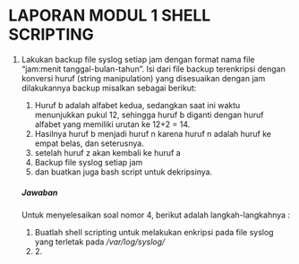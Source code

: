 <h1>LAPORAN MODUL 1 SHELL SCRIPTING</h1>

<ol><li><p>Lakukan backup file syslog setiap jam dengan format nama file “jam:menit tanggal-bulan-tahun”. Isi dari file backup terenkripsi dengan konversi huruf (string manipulation) yang disesuaikan dengan jam dilakukannya backup misalkan sebagai berikut:<br>
<ol><li>Huruf b adalah alfabet kedua, sedangkan saat ini waktu menunjukkan pukul 12, sehingga huruf b diganti dengan huruf alfabet yang      
        memiliki urutan ke 12+2 = 14.</li>
   <li>Hasilnya huruf b menjadi huruf n karena huruf n adalah huruf ke empat belas, dan seterusnya.</li>
   <li>setelah huruf z akan kembali ke huruf a</li>
   <li>Backup file syslog setiap jam</li>
   <li>dan buatkan juga bash script untuk dekripsinya.</li>
</ol></p>
<h5>Jawaban</h5>
<p></p>
<p>Untuk menyelesaikan soal nomor 4, berikut adalah langkah-langkahnya :
<ol><li>Buatlah shell scripting untuk melakukan enkripsi pada file syslog yang terletak pada <i>/var/log/syslog/</i></li>
    <li>2. </li>
</ol></p>
</li></ol>
